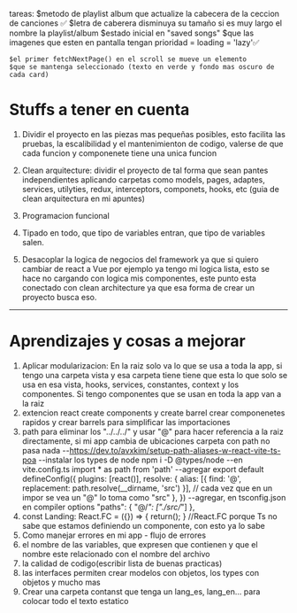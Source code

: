 tareas:
    $metodo de playlist album que actualize la cabecera de la ceccion de canciones ✅
    $letra de caberera disminuya su tamaño si es muy largo el nombre la playlist/album
    $estado inicial en "saved songs"
    $que las imagenes que esten en pantalla tengan prioridad = loading = 'lazy'✅


    $el primer fetchNextPage() en el scroll se mueve un elemento
    $que se mantenga seleccionado (texto en verde y fondo mas oscuro de cada card)



# Stuffs a tener en cuenta

1. Dividir el proyecto en las piezas mas pequeñas posibles, esto facilita las pruebas, la escalibilidad y el mantenimienton de codigo, valerse de que cada funcion y componenete tiene una unica funcion

2. Clean arquitecture: dividir el proyecto de tal forma que sean pantes independientes aplicando carpetas como models, pages, adaptes, services, utilyties, redux, interceptors, componets, hooks, etc (guia de clean arquitectura en mi apuntes)

3. Programacion funcional

4. Tipado en todo, que tipo de variables entran, que tipo de variables salen.

5. Desacoplar la logica de negocios del framework ya que si quiero cambiar de react a Vue por ejemplo ya tengo mi logica lista, esto se hace no cargando con logica mis componentes, este punto esta conectado con clean architecture ya que esa forma de crear un proyecto busca eso.


----------------------------------------------


# Aprendizajes y cosas a mejorar

1. Aplicar modularizacion: En la raiz solo va lo que se usa a toda la app, si tengo una carpeta vista y esa carpeta tiene tiene que esta lo que solo se usa en esa vista, hooks, services, constantes, context y los componentes. Si tengo componentes que se usan en toda la app van a la raiz
2. extencion react create components y create barrel crear componenetes rapidos y crear barrels para simplificar las importaciones
4. path para eliminar los "../../../" y usar "@" para hacer referencia a la raiz directamente, si mi app cambia de ubicaciones carpeta
con path no pasa nada 
    --https://dev.to/avxkim/setup-path-aliases-w-react-vite-ts-poa
    --instalar los types de node  npm i -D @types/node
    --en vite.config.ts  import * as path from 'path'
    --agregar 
        export default defineConfig({
            plugins: [react()],
            resolve: {
                alias: [{ find: '@', replacement: path.resolve(__dirname, 'src') }],
                // cada vez que en un impor se vea un "@" lo toma como "src"
            },
        })
    --agregar, en tsconfig.json en compiler options
        "paths": {
            "@/*": ["./src/*"]
        },
7. const Landing: React.FC<LandingProps>  = ({}) => { return(); } //React.FC porque Ts no sabe que estamos definiendo un componente, con esto ya lo sabe
8. Como manejar errores en mi app - flujo de errores
10. el nombre de las variables, que expresen que contienen y que el nombre este relacionado con el nombre del archivo
11. la calidad de codigo(escribir lista de buenas practicas)
12. las interfaces permiten crear modelos con objetos, los types con objetos y mucho mas
13. Crear una carpeta contanst que tenga un lang_es, lang_en... para colocar todo el texto estatico
